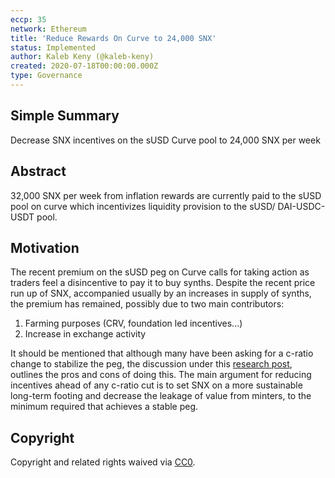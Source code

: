 ```yaml
---
eccp: 35
network: Ethereum
title: 'Reduce Rewards On Curve to 24,000 SNX'
status: Implemented
author: Kaleb Keny (@kaleb-keny)
created: 2020-07-18T00:00:00.000Z
type: Governance
---
```


## Simple Summary

<!--"If you can't explain it simply, you don't understand it well enough." Provide a simplified and layman-accessible explanation of the ECCP.-->

Decrease SNX incentives on the sUSD Curve pool to 24,000 SNX per week

## Abstract

<!--A short (~200 word) description of the variable change proposed.-->

32,000 SNX per week from inflation rewards are currently paid to the sUSD pool on curve which incentivizes liquidity provision to the sUSD/ DAI-USDC-USDT pool.

## Motivation

<!--The motivation is critical for ECCPs that want to update variables within Elysian. It should clearly explain why the existing variable is not incentive aligned. ECCP submissions without sufficient motivation may be rejected outright.-->

The recent premium on the sUSD peg on Curve calls for taking action as traders feel a disincentive to pay it to buy synths.
Despite the recent price run up of SNX, accompanied usually by an increases in supply of synths, the premium has remained, possibly due to two main contributors:

1. Farming purposes (CRV, foundation led incentives...)
2. Increase in exchange activity

It should be mentioned that although many have been asking for a c-ratio change to stabilize the peg, the discussion under this [research post](https://research.elysian.finance/t/decreasing-c-ratio-vs-decreasing-snx-rewards/91), outlines the pros and cons of doing this.
The main argument for reducing incentives ahead of any c-ratio cut is to set SNX on a more sustainable long-term footing and decrease the leakage of value from minters, to the minimum required that achieves a stable peg.

## Copyright

Copyright and related rights waived via [CC0](https://creativecommons.org/publicdomain/zero/1.0/).
